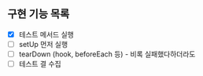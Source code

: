 ## 구현 기능 목록

- [X] 테스트 메서드 실행
- [ ] setUp 먼저 실행 
- [ ] tearDown (hook, beforeEach 등) - 비록 실패했다하더라도
- [ ] 테스트 결 수집